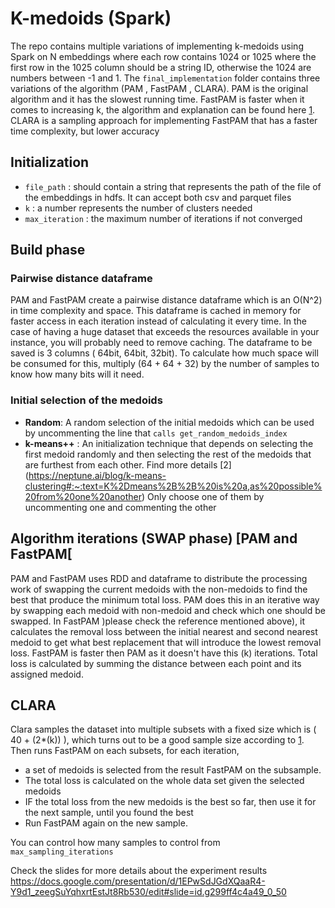 # K-medoids (Spark)
The repo contains multiple variations of implementing k-medoids using Spark on N embeddings where each row contains 1024 or 1025 where the first row in the 1025 column should be a string ID, otherwise the 1024 are numbers between -1 and 1.
The `final_implementation` folder contains three variations of the algorithm (PAM , FastPAM , CLARA). 
PAM is the original algorithm and it has the slowest running time. 
FastPAM is faster when it comes to increasing k, the algorithm and explanation can be found here [1](https://www.sciencedirect.com/science/article/pii/S0306437921000557). 
CLARA is a sampling approach for implementing FastPAM that has a faster time complexity, but lower accuracy 
## Initialization 
* `file_path` : should contain a string that represents the path of the file of the embeddings in hdfs. It can accept both csv and parquet files
* `k` : a number represents the number of clusters needed
* `max_iteration` : the maximum number of iterations if not converged
## Build phase 
### Pairwise distance dataframe
PAM and FastPAM create a pairwise distance dataframe which is an O(N^2) in time complexity and space. 
This dataframe is cached in memory for faster access in each iteration instead of calculating it every time. 
In the case of having a huge dataset that exceeds the resources available in your instance, you will probably need to remove caching. 
The dataframe to be saved is 3 columns ( 64bit, 64bit, 32bit). To calculate how much space will be consumed for this, multiply (64 + 64 + 32) by the number of samples to know how many bits will it need.
### Initial selection of the medoids 
* **Random**: A random selection of the initial medoids which can be used by uncommenting the line that `calls get_random_medoids_index`
* **k-means++** : An initialization technique that depends on selecting the first medoid randomly and then selecting the rest of the medoids that are furthest from each other. Find more details [2] (https://neptune.ai/blog/k-means-clustering#:~:text=K%2Dmeans%2B%2B%20is%20a,as%20possible%20from%20one%20another)
Only choose one of them by uncommenting one and commenting the other

## Algorithm iterations (SWAP phase) [PAM and FastPAM[ 
PAM and FastPAM uses RDD and dataframe to distribute the processing work of swapping the current medoids with the non-medoids to find the best that produce the minimum total loss. 
PAM does this in an iterative way by swapping each medoid with non-medoid and check which one should be swapped. In FastPAM )please check the reference mentioned above), it calculates the removal loss between the initial nearest and second nearest medoid to get what best replacement that will introduce the lowest removal loss. 
FastPAM is faster then PAM as it doesn't have this (k) iterations. 
Total loss is calculated by summing the distance between each point and its assigned medoid. 


## CLARA
Clara samples the dataset into multiple subsets with a fixed size which is ( 40 + (2*(k)) ), which turns out to be a good sample size according to [1](https://www.sciencedirect.com/science/article/pii/S0306437921000557). 
Then runs FastPAM on each subsets, for each iteration,
* a set of medoids is selected from the result FastPAM on the subsample.
*  The total loss is calculated on the whole data set given the selected medoids
*  IF the total loss from the new medoids is the best so far, then use it for the next sample, until you found the best
*  Run FastPAM again on the new sample. 

You can control how many samples to control from `max_sampling_iterations` 

Check the slides for more details about the experiment results 
https://docs.google.com/presentation/d/1EPwSdJGdXQaaR4-Y9d1_zeegSuYqhxrtEstJt8Rb530/edit#slide=id.g299ff4c4a49_0_50
